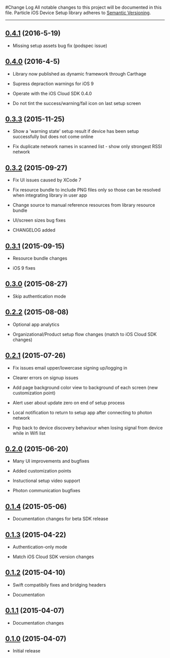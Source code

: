 #Change Log
All notable changes to this project will be documented in this file.
Particle iOS Device Setup library adheres to [Semantic Versioning](http://semver.org/).

---

## [0.4.1](https://github.com/spark/spark-setup-ios/releases/tag/0.4.1) (2016-5-19)

* Missing setup assets bug fix (podspec issue)

## [0.4.0](https://github.com/spark/spark-setup-ios/releases/tag/0.4.0) (2016-4-5)

* Library now published as dynamic framework through Carthage

* Supress depraction warnings for iOS 9

* Operate with the iOS Cloud SDK 0.4.0

* Do not tint the success/warning/fail icon on last setup screen

## [0.3.3](https://github.com/spark/spark-setup-ios/releases/tag/0.3.3) (2015-11-25)

* Show a 'warning state' setup result if device has been setup successfully but does not come online

* Fix duplicate network names in scanned list - show only strongest RSSI network

## [0.3.2](https://github.com/spark/spark-setup-ios/releases/tag/0.3.2) (2015-09-27)

* Fix UI issues caused by XCode 7

* Fix resource bundle to include PNG files only so those can be resolved when integrating library in user app

* Change source to manual reference resources from library resource bundle

* UI/screen sizes bug fixes

* CHANGELOG added

## [0.3.1](https://github.com/spark/spark-setup-ios/releases/tag/0.3.1) (2015-09-15)

* Resource bundle changes

* iOS 9 fixes

## [0.3.0](https://github.com/spark/spark-setup-ios/releases/tag/0.3.0) (2015-08-27)

* Skip authentication mode

## [0.2.2](https://github.com/spark/spark-setup-ios/releases/tag/0.2.2) (2015-08-08)

* Optional app analytics

* Organizational/Product setup flow changes (match to iOS Cloud SDK changes)

## [0.2.1](https://github.com/spark/spark-setup-ios/releases/tag/0.2.1) (2015-07-26)

* Fix issues email upper/lowercase signing up/logging in

* Clearer errors on signup issues

* Add page background color view to background of each screen (new customization point)

* Alert user about update zero on end of setup process

* Local notification to return to setup app after connecting to photon network

* Pop back to device discovery behaviour when losing signal from device while in Wifi list

## [0.2.0](https://github.com/spark/spark-setup-ios/releases/tag/0.2.0) (2015-06-20)

* Many UI improvements and bugfixes

* Added customization points

* Instuctional setup video support

* Photon communication bugfixes

## [0.1.4](https://github.com/spark/spark-setup-ios/releases/tag/0.1.4) (2015-05-06)

* Documentation changes for beta SDK release

## [0.1.3](https://github.com/spark/spark-setup-ios/releases/tag/0.1.3) (2015-04-22)

* Authentication-only mode

* Match iOS Cloud SDK version changes

## [0.1.2](https://github.com/spark/spark-setup-ios/releases/tag/0.1.2) (2015-04-10)

* Swift compatibily fixes and bridging headers

* Documentation

## [0.1.1](https://github.com/spark/spark-setup-ios/releases/tag/0.1.1) (2015-04-07)

* Documentation changes

## [0.1.0](https://github.com/spark/spark-setup-ios/releases/tag/0.1.0) (2015-04-07)

* Initial release
